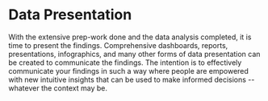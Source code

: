 # Data Presentation

With the extensive prep-work done and the data analysis completed, it is time to present the findings. Comprehensive dashboards, reports, presentations, infographics, and many other forms of data presentation can be created to communicate the findings. The intention is to effectively communicate your findings in such a way where people are empowered with new intuitive insights that can be used to make informed decisions -- whatever the context may be.